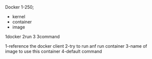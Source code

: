 Docker
1-250;

- kernel
- container
- image

<div>
1docker 2run 3<image name/> 3command

1-reference the docker client
2-try to run anf run container
3-name of image to use this container
4-default command

</div>
